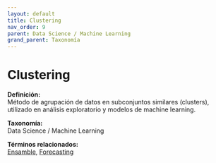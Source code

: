 ```yaml
---
layout: default
title: Clustering
nav_order: 9
parent: Data Science / Machine Learning
grand_parent: Taxonomía
---
```


# Clustering

**Definición:**  
Método de agrupación de datos en subconjuntos similares (clusters), utilizado en análisis exploratorio y modelos de machine learning.

**Taxonomía:**  
Data Science / Machine Learning

**Términos relacionados:**  
[Ensamble](https://maleniski.github.io/diccionario-angl-tec-mx/docs/taxonomia/data--science--/--machine--learning/ensamble.html), [Forecasting](https://maleniski.github.io/diccionario-angl-tec-mx/docs/taxonomia/data--science--/--machine--learning/forecasting.html)
